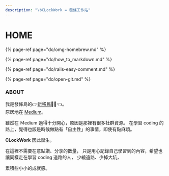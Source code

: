 ```yaml
---
description: "\bCLockWork = 發條工作站"
---
```


# HOME

{% page-ref page="do/omg-homebrew.md" %}

{% page-ref page="do/how\_to\_markdown.md" %}

{% page-ref page="do/rails-easy-comment.md" %}

{% page-ref page="do/open-git.md" %}

### 

### 

### ABOUT

我是發條島的👉[新移民](https://twitter.com/theYenLai)👩‍🚀👈。   
原居地在 [Medium](https://medium.com/@yenjuL)。

雖然在 Ｍedium 過得十分開心，原因是那裡有很多社群資源。 在學習 coding 的路上，覺得也該是時候做點有「自主性」的事情，即使有點麻煩。

**CLockWork** 因此誕生。

在這裡不需要在意點讚、分享的數量， 只是用心記錄自己學習到的內容，希望也讓同樣走在學習 coding 道路的人， 少繞遠路、少掉大坑，

累積些小小的成就感。

